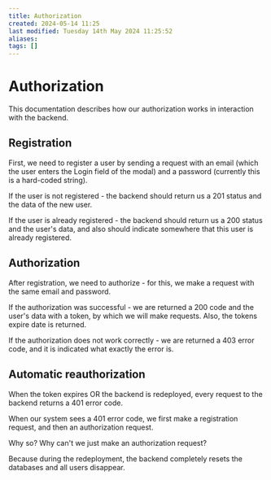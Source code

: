 ```yaml
---
title: Authorization
created: 2024-05-14 11:25
last modified: Tuesday 14th May 2024 11:25:52
aliases: 
tags: []
---
```

# Authorization

This documentation describes how our authorization works in interaction with the backend.

## Registration

First, we need to register a user by sending a request with an email (which the user enters the Login field of the modal) and a password (currently this is a hard-coded string).

If the user is not registered - the backend should return us a 201 status and the data of the new user.

If the user is already registered - the backend should return us a 200 status and the user's data, and also should indicate somewhere that this user is already registered.

## Authorization

After registration, we need to authorize - for this, we make a request with the same email and password.

If the authorization was successful - we are returned a 200 code and the user's data with a token, by which we will make requests. Also, the tokens expire date is returned.

If the authorization does not work correctly - we are returned a 403 error code, and it is indicated what exactly the error is.

## Automatic reauthorization

When the token expires OR the backend is redeployed, every request to the backend returns a 401 error code.

When our system sees a 401 error code, we first make a registration request, and then an authorization request.

Why so? Why can't we just make an authorization request?

Because during the redeployment, the backend completely resets the databases and all users disappear.

